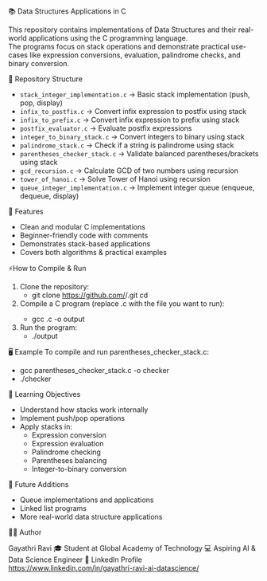 📚 Data Structures Applications in C

This repository contains implementations of Data Structures and their real-world applications using the C programming language.  
The programs focus on stack operations and demonstrate practical use-cases like expression conversions, evaluation, palindrome checks, and binary conversion.  

📂 Repository Structure
- `stack_integer_implementation.c` → Basic stack implementation (push, pop, display)
- `infix_to_postfix.c` → Convert infix expression to postfix using stack
- `infix_to_prefix.c` → Convert infix expression to prefix using stack
- `postfix_evaluator.c` → Evaluate postfix expressions
- `integer_to_binary_stack.c` → Convert integers to binary using stack
- `palindrome_stack.c` → Check if a string is palindrome using stack
- `parentheses_checker_stack.c` → Validate balanced parentheses/brackets using stack
- `gcd_recursion.c` → Calculate GCD of two numbers using recursion
- `tower_of_hanoi.c` → Solve Tower of Hanoi using recursion
- `queue_integer_implementation.c` → Implement integer queue (enqueue, dequeue, display)

🚀 Features
- Clean and modular C implementations
- Beginner-friendly code with comments
- Demonstrates stack-based applications
- Covers both algorithms & practical examples

⚡How to Compile & Run
1. Clone the repository:
   - git clone https://github.com/<your-username>/<repo-name>.git
   cd <repo-name>
2. Compile a C program (replace <filename>.c with the file you want to run):
   - gcc <filename>.c -o output
3. Run the program:
   - ./output

🖥️ Example
To compile and run parentheses_checker_stack.c:
- gcc parentheses_checker_stack.c -o checker
- ./checker

📘 Learning Objectives
- Understand how stacks work internally
- Implement push/pop operations
- Apply stacks in:
  - Expression conversion
  - Expression evaluation
  - Palindrome checking
  - Parentheses balancing
  - Integer-to-binary conversion

🌱 Future Additions
- Queue implementations and applications
- Linked list programs
- More real-world data structure applications

👩‍💻 Author

Gayathri Ravi
🎓 Student at Global Academy of Technology
💻 Aspiring AI & Data Science Engineer
🔗 LinkedIn Profile
 https://www.linkedin.com/in/gayathri-ravi-ai-datascience/

